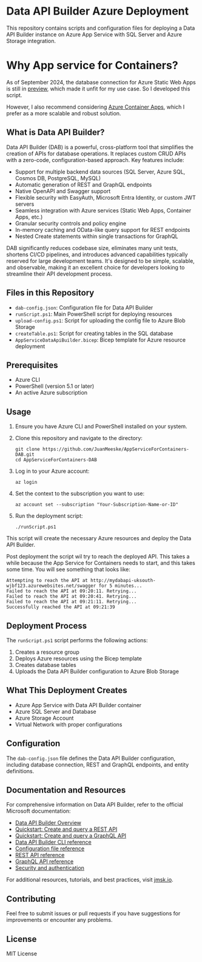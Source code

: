 # Data API Builder Azure Deployment

This repository contains scripts and configuration files for deploying a Data API Builder instance on Azure App Service with SQL Server and Azure Storage integration.

# Why App service for Containers?

As of September 2024, the database connection for Azure Static Web Apps is still in [preview](https://learn.microsoft.com/en-us/azure/static-web-apps/database-overview), which made it unfit for my use case. So I developed this script.

However, I also recommend considering [Azure Container Apps](https://learn.microsoft.com/en-us/azure/data-api-builder/tutorial-deploy-container-app-cli), which I prefer as a more scalable and robust solution.

## What is Data API Builder?

Data API Builder (DAB) is a powerful, cross-platform tool that simplifies the creation of APIs for database operations. It replaces custom CRUD APIs with a zero-code, configuration-based approach. Key features include:

- Support for multiple backend data sources (SQL Server, Azure SQL, Cosmos DB, PostgreSQL, MySQL)
- Automatic generation of REST and GraphQL endpoints
- Native OpenAPI and Swagger support
- Flexible security with EasyAuth, Microsoft Entra Identity, or custom JWT servers
- Seamless integration with Azure services (Static Web Apps, Container Apps, etc.)
- Granular security controls and policy engine
- In-memory caching and OData-like query support for REST endpoints
- Nested Create statements within single transactions for GraphQL

DAB significantly reduces codebase size, eliminates many unit tests, shortens CI/CD pipelines, and introduces advanced capabilities typically reserved for large development teams. It's designed to be simple, scalable, and observable, making it an excellent choice for developers looking to streamline their API development process.

## Files in this Repository

- `dab-config.json`: Configuration file for Data API Builder
- `runScript.ps1`: Main PowerShell script for deploying resources
- `upload-config.ps1`: Script for uploading the config file to Azure Blob Storage
- `createTable.ps1`: Script for creating tables in the SQL database
- `AppServiceDataApiBuilder.bicep`: Bicep template for Azure resource deployment

## Prerequisites

- Azure CLI
- PowerShell (version 5.1 or later)
- An active Azure subscription

## Usage

1. Ensure you have Azure CLI and PowerShell installed on your system.

2. Clone this repository and navigate to the directory:
   ```
   git clone https://github.com/JuanMeeske/AppServiceForContainers-DAB.git
   cd AppServiceForContainers-DAB
   ```

3. Log in to your Azure account:
   ```
   az login
   ```

4. Set the context to the subscription you want to use:
   ```
   az account set --subscription "Your-Subscription-Name-or-ID"
   ```

5. Run the deployment script:
   ```
   ./runScript.ps1
   ```

This script will create the necessary Azure resources and deploy the Data API Builder.

Post deployment the script wil try to reach the deployed API. This takes a while because the App Service for Containers needs to start, and this takes some time.
You will see something that looks like:

```
Attempting to reach the API at http://mydabapi-uksouth-wjbf123.azurewebsites.net/swagger for 5 minutes...
Failed to reach the API at 09:20:11. Retrying...
Failed to reach the API at 09:20:41. Retrying...
Failed to reach the API at 09:21:11. Retrying...
Successfully reached the API at 09:21:39      
```

## Deployment Process

The `runScript.ps1` script performs the following actions:
1. Creates a resource group
2. Deploys Azure resources using the Bicep template
3. Creates database tables
4. Uploads the Data API Builder configuration to Azure Blob Storage

## What This Deployment Creates

- Azure App Service with Data API Builder container
- Azure SQL Server and Database
- Azure Storage Account
- Virtual Network with proper configurations

## Configuration

The `dab-config.json` file defines the Data API Builder configuration, including database connection, REST and GraphQL endpoints, and entity definitions.

## Documentation and Resources

For comprehensive information on Data API Builder, refer to the official Microsoft documentation:

- [Data API Builder Overview](https://learn.microsoft.com/en-us/azure/data-api-builder/overview)
- [Quickstart: Create and query a REST API](https://learn.microsoft.com/en-us/azure/data-api-builder/quickstart-rest-api)
- [Quickstart: Create and query a GraphQL API](https://learn.microsoft.com/en-us/azure/data-api-builder/quickstart-graphql-api)
- [Data API Builder CLI reference](https://learn.microsoft.com/en-us/azure/data-api-builder/cli-reference)
- [Configuration file reference](https://learn.microsoft.com/en-us/azure/data-api-builder/configuration-file)
- [REST API reference](https://learn.microsoft.com/en-us/azure/data-api-builder/rest-api-reference)
- [GraphQL API reference](https://learn.microsoft.com/en-us/azure/data-api-builder/graphql-api-reference)
- [Security and authentication](https://learn.microsoft.com/en-us/azure/data-api-builder/authentication-authorization)

For additional resources, tutorials, and best practices, visit [jmsk.io](https://jmsk.io).

## Contributing

Feel free to submit issues or pull requests if you have suggestions for improvements or encounter any problems.

## License

MIT License
